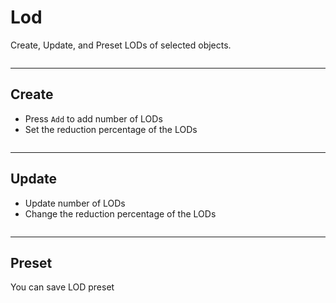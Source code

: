 # Lod

Create, Update, and Preset LODs of selected objects.

<p><img :src="$withBase('/img/lod_create.png')" alt='' /></p>

---

## Create

- Press `Add` to add number of LODs
- Set the reduction percentage of the LODs

<p><img :src="$withBase('/img/lod_create.webp')" alt='' /></p>

---

## Update

- Update number of LODs
- Change the reduction percentage of the LODs

<p><img :src="$withBase('/img/lod_update.webp')" alt='' /></p>

---

## Preset

You can save LOD preset

<p><img :src="$withBase('/img/lod_preset.webp')" alt='' /></p>
